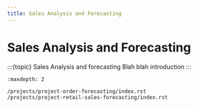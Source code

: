 ```yaml
---
title: Sales Analysis and Forecasting
---
```


# Sales Analysis and Forecasting 


:::{topic} Sales Analysis and forecasting
Blah blah introduction
:::

```{toctree}
:maxdepth: 2

/projects/project-order-forecasting/index.rst
/projects/project-retail-sales-forecasting/index.rst
```
